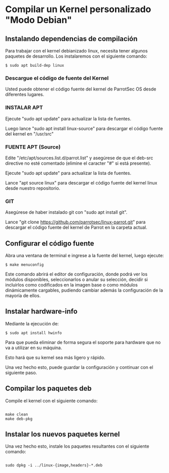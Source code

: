 # Compilar un Kernel personalizado "Modo Debian"

## Instalando dependencias de compilación

Para trabajar con el kernel debianizado linux, necesita tener algunos paquetes de desarrollo. Los instalaremos con el siguiente comando:

	$ sudo apt build-dep linux


### Descargue el código de fuente del Kernel

Usted puede obtener el código fuente del kernel de ParrotSec OS desde diferentes lugares.


### INSTALAR APT

Ejecute "sudo apt update" para actualizar la lista de fuentes.

Luego lance "sudo apt install linux-source" para descargar el código fuente del kernel en  "/usr/src"


### FUENTE APT (Source)

Edite "/etc/apt/sources.list.d/parrot.list" y asegúrese de que el deb-src directive no esté comentado (elimine el caracter "#" si está presente).

Ejecute "sudo apt update" para actualizar la lista de fuentes.

Lance "apt source linux" para descargar el código fuente del kernel linux desde nuestro repositorio.

### GIT

Asegúrese de haber instalado git con "sudo apt install git".

Lance "git clone https://github.com/parrotsec/linux-parrot.git" para descargar el código fuente del kernel de Parrot en la carpeta actual.


## Configurar el código fuente

Abra una ventana de terminal e ingrese a la fuente del kernel, luego ejecute:

	$ make menuconfig

Este comando abrirá el editor de configuración, donde podrá ver los módulos disponibles, seleccionarlos o anular su selección, decidir si incluirlos como codificados en la imagen base o como módulos dinámicamente cargables, pudiendo cambiar además la configuración de la mayoría de ellos.

## Instalar hardware-info

Mediante la ejecución de:

	$ sudo apt install hwinfo

Para que pueda eliminar de forma segura el soporte para hardware que no va a utilizar en su máquina.

Esto hará que su kernel sea más ligero y rápido.

Una vez hecho esto, puede guardar la configuración y continuar con el siguiente paso.

## Compilar los paquetes deb

Compile el kernel con el siguiente comando:

<code>
make clean
make deb-pkg
</code>

## Instalar los nuevos paquetes kernel

Una vez hecho esto, instale los paquetes resultantes con el siguiente comando:

<code>
sudo dpkg -i ../linux-{image,headers}-*.deb
</code>
